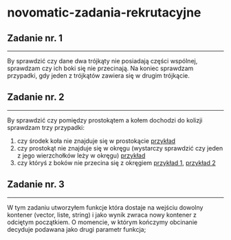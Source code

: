 # novomatic-zadania-rekrutacyjne

## Zadanie nr. 1 
-----------------------------------

By sprawdzić czy dane dwa trójkąty nie posiadają części wspólnej, sprawdzam czy ich boki się nie przecinają. Na koniec sprawdzam przypadki, gdy jeden z trójkątów zawiera się w drugim trójkącie. 


## Zadanie nr. 2
------------------------------------

By sprawdzić czy pomiędzy prostokątem a kołem dochodzi do kolizji sprawdzam trzy przypadki: 
  1) czy środek koła nie znajduje się w prostokącie  [przykład](https://github.com/szymonSumara/novomatic-zadania-rekrutacyjne/blob/main/doc/case4.png)
  2) czy prostokąt nie znajduje się w okręgu (wystarczy sprawdzić czy jeden z jego wierzchołków leży w okręgu) [przykład](https://github.com/szymonSumara/novomatic-zadania-rekrutacyjne/blob/main/doc/case1.png) 
  3) czy któryś z boków nie przecina się z okręgiem [przykład 1](https://github.com/szymonSumara/novomatic-zadania-rekrutacyjne/blob/main/doc/case2.png),  [przykład 2](https://github.com/szymonSumara/novomatic-zadania-rekrutacyjne/blob/main/doc/case3.png)
  

## Zadanie nr. 3
-------------------------------------

W tym zadaniu utworzyłem funkcje która dostaje na wejściu dowolny kontener (vector, liste, string) i jako wynik zwraca nowy kontener z odciętym początkiem. O momencie, w którym kończymy obcinanie decyduje podawana jako drugi parametr funkcja;

